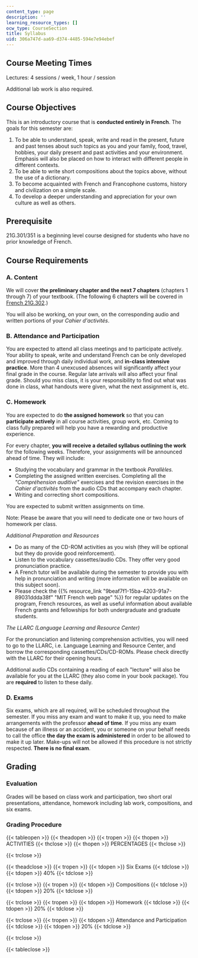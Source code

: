 ```yaml
---
content_type: page
description: ''
learning_resource_types: []
ocw_type: CourseSection
title: Syllabus
uid: 306a747d-aa69-d374-4485-594e7e94ebef
---
```


Course Meeting Times
--------------------

Lectures: 4 sessions / week, 1 hour / session

Additional lab work is also required.

Course Objectives
-----------------

This is an introductory course that is **conducted entirely in French**. The goals for this semester are:

1.  To be able to understand, speak, write and read in the present, future and past tenses about such topics as you and your family, food, travel, hobbies, your daily present and past activities and your environment. Emphasis will also be placed on how to interact with different people in different contexts.
2.  To be able to write short compositions about the topics above, without the use of a dictionary.
3.  To become acquainted with French and Francophone customs, history and civilization on a simple scale.
4.  To develop a deeper understanding and appreciation for your own culture as well as others.

Prerequisite
------------

21G.301/351 is a beginning level course designed for students who have no prior knowledge of French.

Course Requirements
-------------------

### A. Content

We will cover **the preliminary chapter and the next 7 chapters** (chapters 1 through 7) of your textbook. (The following 6 chapters will be covered in [French 21G.302](/courses/21g-302-french-ii-fall-2004).)

You will also be working, on your own, on the corresponding audio and written portions of your _Cahier d'activités_.

### B. Attendance and Participation

You are expected to attend all class meetings and to participate actively. Your ability to speak, write and understand French can be only developed and improved through daily individual work, and **in-class intensive practice**. More than 4 unexcused absences will significantly affect your final grade in the course. Regular late arrivals will also affect your final grade. Should you miss class, it is your responsibility to find out what was done in class, what handouts were given, what the next assignment is, etc.

### C. Homework

You are expected to do **the assigned homework** so that you can **participate actively** in all course activities, group work, etc. Coming to class fully prepared will help you have a rewarding and productive experience.

For every chapter, **you will receive a detailed syllabus outlining the work** for the following weeks. Therefore, your assignments will be announced ahead of time. They will include:

*   Studying the vocabulary and grammar in the textbook _Parallèles._
*   Completing the assigned written exercises. Completing all the _"Compréhension auditive"_ exercises and the revision exercises in the _Cahier d'activités_ from the audio CDs that accompany each chapter.
*   Writing and correcting short compositions.

You are expected to submit written assignments on time.

Note: Please be aware that you will need to dedicate one or two hours of homework per class.

_Additional Preparation and Resources_

*   Do as many of the CD-ROM activities as you wish (they will be optional but they do provide good reinforcement).
*   Listen to the vocabulary cassettes/audio CDs. They offer very good pronunciation practice.
*   A French tutor will be available during the semester to provide you with help in pronunciation and writing (more information will be available on this subject soon).
*   Please check the {{% resource_link "9beaf7f1-15ba-4203-91a7-89031ddda38f" "MIT French web page" %}} for regular updates on the program, French resources, as well as useful information about available French grants and fellowships for both undergraduate and graduate students.

_The LLARC (Language Learning and Resource Center)_

For the pronunciation and listening comprehension activities, you will need to go to the LLARC, i.e. Language Learning and Resource Center, and borrow the corresponding cassettes/CDs/CD-ROMs. Please check directly with the LLARC for their opening hours.

Additional audio CDs containing a reading of each "lecture" will also be available for you at the LLARC (they also come in your book package). You are **required** to listen to these daily.

### D. Exams

Six exams, which are all required, will be scheduled throughout the semester. If you miss any exam and want to make it up, you need to make arrangements with the professor **ahead of time**. If you miss any exam because of an illness or an accident, you or someone on your behalf needs to call the office **the day the exam is administered** in order to be allowed to make it up later. Make-ups will not be allowed if this procedure is not strictly respected. **There is no final exam**.

Grading
-------

### Evaluation

Grades will be based on class work and participation, two short oral presentations, attendance, homework including lab work, compositions, and six exams.

### Grading Procedure

{{< tableopen >}}
{{< theadopen >}}
{{< tropen >}}
{{< thopen >}}
ACTIVITIES
{{< thclose >}}
{{< thopen >}}
PERCENTAGES
{{< thclose >}}

{{< trclose >}}

{{< theadclose >}}
{{< tropen >}}
{{< tdopen >}}
Six Exams
{{< tdclose >}}
{{< tdopen >}}
40%
{{< tdclose >}}

{{< trclose >}}
{{< tropen >}}
{{< tdopen >}}
Compositions
{{< tdclose >}}
{{< tdopen >}}
20%
{{< tdclose >}}

{{< trclose >}}
{{< tropen >}}
{{< tdopen >}}
Homework
{{< tdclose >}}
{{< tdopen >}}
20%
{{< tdclose >}}

{{< trclose >}}
{{< tropen >}}
{{< tdopen >}}
Attendance and Participation
{{< tdclose >}}
{{< tdopen >}}
20%
{{< tdclose >}}

{{< trclose >}}

{{< tableclose >}}
